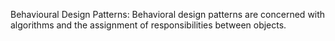 Behavioural Design Patterns: Behavioral design patterns are concerned with algorithms and the assignment of responsibilities between objects.

